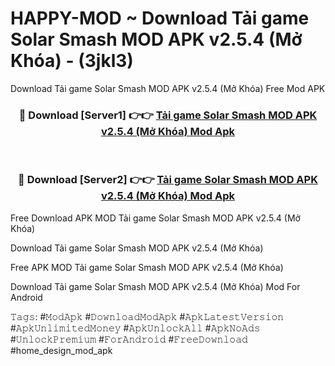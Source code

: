 # HAPPY-MOD ~ Download Tải game Solar Smash MOD APK v2.5.4 (Mở Khóa) - (3jkl3)
Download Tải game Solar Smash MOD APK v2.5.4 (Mở Khóa) Free Mod APK

<div align="center">
<h3>🔴 Download [Server1] 👉👉 <a href="https://apk-comot.site?title=Tải_game_Solar_Smash_MOD_APK_v2.5.4_(Mở_Khóa)">Tải game Solar Smash MOD APK v2.5.4 (Mở Khóa) Mod Apk</a></h3><br>

<h3>🔴 Download [Server2] 👉👉 <a href="https://apk-comot.site?title=Tải_game_Solar_Smash_MOD_APK_v2.5.4_(Mở_Khóa)">Tải game Solar Smash MOD APK v2.5.4 (Mở Khóa) Mod Apk</a></h3>
</div>


Free Download APK MOD Tải game Solar Smash MOD APK v2.5.4 (Mở Khóa)

Download Tải game Solar Smash MOD APK v2.5.4 (Mở Khóa) 

Free APK MOD Tải game Solar Smash MOD APK v2.5.4 (Mở Khóa) 

Download Tải game Solar Smash MOD APK v2.5.4 (Mở Khóa) Mod For Android

𝚃𝚊𝚐𝚜: #𝙼𝚘𝚍𝙰𝚙𝚔 #𝙳𝚘𝚠𝚗𝚕𝚘𝚊𝚍𝙼𝚘𝚍𝙰𝚙𝚔 #𝙰𝚙𝚔𝙻𝚊𝚝𝚎𝚜𝚝𝚅𝚎𝚛𝚜𝚒𝚘𝚗 #𝙰𝚙𝚔𝚄𝚗𝚕𝚒𝚖𝚒𝚝𝚎𝚍𝙼𝚘𝚗𝚎𝚢 #𝙰𝚙𝚔𝚄𝚗𝚕𝚘𝚌𝚔𝙰𝚕𝚕 #𝙰𝚙𝚔𝙽𝚘𝙰𝚍𝚜 #𝚄𝚗𝚕𝚘𝚌𝚔𝙿𝚛𝚎𝚖𝚒𝚞𝚖 #𝙵𝚘𝚛𝙰𝚗𝚍𝚛𝚘𝚒𝚍 #𝙵𝚛𝚎𝚎𝙳𝚘𝚠𝚗𝚕𝚘𝚊𝚍 #home_design_mod_apk
